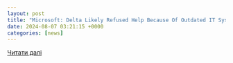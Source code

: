 ```yaml
---
layout: post
title: "Microsoft: Delta Likely Refused Help Because Of Outdated IT Systems"
date: 2024-08-07 03:21:15 +0000
categories: [news]
---
```


[Читати далі](https://www.crn.com/news/security/2024/microsoft-delta-likely-refused-help-because-of-outdated-it-systems)
